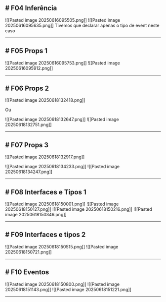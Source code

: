 ## # F04 Inferência

![[Pasted image 20250616095505.png]]
![[Pasted image 20250616095635.png]]
Tivemos que declarar apenas o tipo de event neste caso

---

## # F05 Props 1

![[Pasted image 20250616095753.png]]
![[Pasted image 20250616095912.png]]

---

## # F06 Props 2

![[Pasted image 20250618132418.png]]

Ou

![[Pasted image 20250618132647.png]]
![[Pasted image 20250618132751.png]]

---

## # F07 Props 3

![[Pasted image 20250618132917.png]]

![[Pasted image 20250618134233.png]]
![[Pasted image 20250618134247.png]]

---

## # F08 Interfaces e Tipos 1

![[Pasted image 20250618150001.png]]
![[Pasted image 20250618150127.png]]
![[Pasted image 20250618150216.png]]
![[Pasted image 20250618150346.png]]

---

## # F09 Interfaces e tipos 2

![[Pasted image 20250618150515.png]]
![[Pasted image 20250618150721.png]]

---

## # F10 Eventos

![[Pasted image 20250618150800.png]]
![[Pasted image 20250618151143.png]]
![[Pasted image 20250618151221.png]]

---
